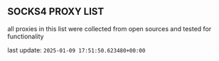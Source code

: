 ## SOCKS4 PROXY LIST

all proxies in this list were collected from open sources and tested for functionality

last update: `2025-01-09 17:51:50.623480+00:00`